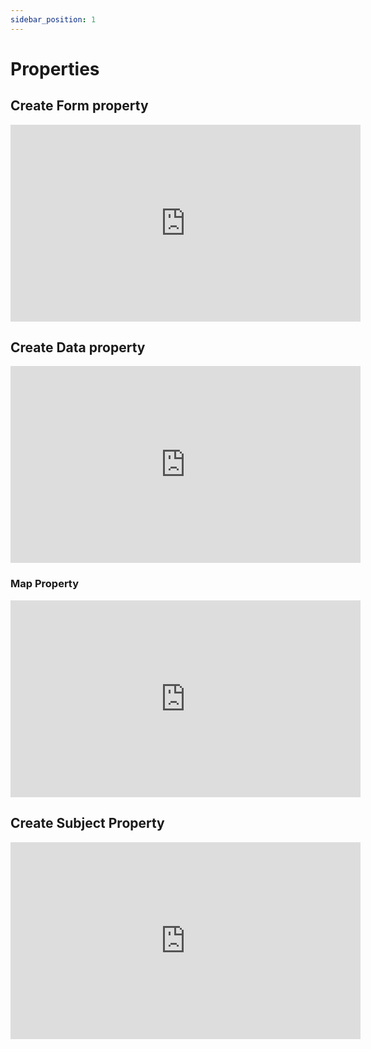 ```yaml
---
sidebar_position: 1
---
```


# Properties

## Create Form property

<iframe width="560" height="315" src="https://www.youtube.com/embed/1nRE1U_Vjw4" title="YouTube video player" frameborder="0" allow="accelerometer; autoplay; clipboard-write; encrypted-media; gyroscope; picture-in-picture" allowfullscreen></iframe>

## Create Data property

<iframe width="560" height="315" src="https://www.youtube.com/embed/JjssDKQ1vGo" title="YouTube video player" frameborder="0" allow="accelerometer; autoplay; clipboard-write; encrypted-media; gyroscope; picture-in-picture" allowfullscreen></iframe>

### Map Property

<iframe width="560" height="315" src="https://www.youtube.com/embed/LDoJeJlZ1jQ" title="YouTube video player" frameborder="0" allow="accelerometer; autoplay; clipboard-write; encrypted-media; gyroscope; picture-in-picture" allowfullscreen></iframe>

<!-- ### Property Side Effect

Add Video! -->

## Create Subject Property

<iframe width="560" height="315" src="https://www.youtube.com/embed/quxKiw485-o" title="YouTube video player" frameborder="0" allow="accelerometer; autoplay; clipboard-write; encrypted-media; gyroscope; picture-in-picture" allowfullscreen></iframe>
